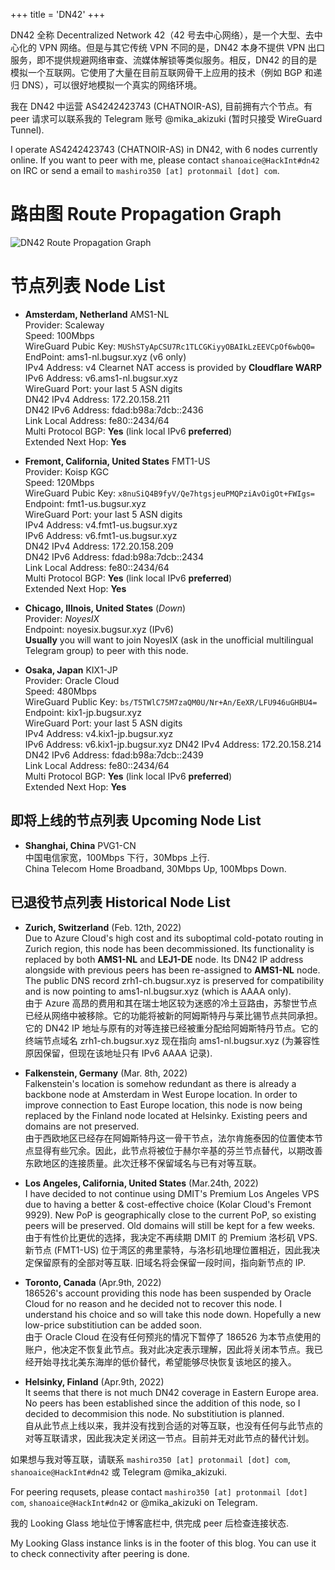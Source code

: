 +++
title = 'DN42'
+++

DN42 全称 Decentralized Network 42（42 号去中心网络），是一个大型、去中心化的 VPN 网络。但是与其它传统 VPN 不同的是，DN42 本身不提供 VPN 出口服务，即不提供规避网络审查、流媒体解锁等类似服务。相反，DN42 的目的是模拟一个互联网。它使用了大量在目前互联网骨干上应用的技术（例如 BGP 和递归 DNS），可以很好地模拟一个真实的网络环境。

我在 DN42 中运营 AS4242423743 (CHATNOIR-AS), 目前拥有六个节点。有 peer 请求可以联系我的 Telegram 账号 @mika_akizuki (暂时只接受 WireGuard Tunnel).

I operate AS4242423743 (CHATNOIR-AS) in DN42, with 6 nodes currently online. If you want to peer with me, please contact `shanoaice@HackInt#dn42` on IRC or send a email to `mashiro350 [at] protonmail [dot] com`.

# 路由图 Route Propagation Graph
![DN42 Route Propagation Graph](https://bgp-api.strexp.net/as_graph/AS4242423743)

# 节点列表 Node List

- **Amsterdam, Netherland** AMS1-NL  
  Provider: Scaleway  
  Speed: 100Mbps  
  WireGuard Pubic Key: `MUShSTyApCSU7Rc1TLCGKiyyOBAIkLzEEVCpOf6wbQ0=`  
  EndPoint: ams1-nl.bugsur.xyz (v6 only)  
  IPv4 Address: v4 Clearnet NAT access is provided by **Cloudflare WARP**  
  IPv6 Address: v6.ams1-nl.bugsur.xyz  
  WireGuard Port: your last 5 ASN digits  
  DN42 IPv4 Address: 172.20.158.211  
  DN42 IPv6 Address: fdad:b98a:7dcb::2436  
  Link Local Address: fe80::2434/64  
  Multi Protocol BGP: **Yes** (link local IPv6 **preferred**)  
  Extended Next Hop: **Yes**  

- **Fremont, California, United States** FMT1-US  
  Provider: Koisp KGC  
  Speed: 120Mbps  
  WireGuard Pubic Key: `x8nuSiQ4B9fyV/Qe7htgsjeuPMQPziAvOigOt+FWIgs=`  
  Endpoint: fmt1-us.bugsur.xyz  
  WireGuard Port: your last 5 ASN digits  
  IPv4 Address: v4.fmt1-us.bugsur.xyz  
  IPv6 Address: v6.fmt1-us.bugsur.xyz  
  DN42 IPv4 Address: 172.20.158.209  
  DN42 IPv6 Address: fdad:b98a:7dcb::2434  
  Link Local Address: fe80::2434/64  
  Multi Protocol BGP: **Yes** (link local IPv6 **preferred**)  
  Extended Next Hop: **Yes**

- **Chicago, Illnois, United States** (*Down*)  
  Provider: *NoyesIX*  
  Endpoint: noyesix.bugsur.xyz (IPv6)  
  **Usually** you will want to join NoyesIX (ask in the unofficial multilingual Telegram group) to peer with this node.  

- **Osaka, Japan** KIX1-JP  
  Provider: Oracle Cloud  
  Speed: 480Mbps  
  WireGuard Public Key: `bs/T5TWlC75M7zaQM0U/Nr+An/EeXR/LFU946uGHBU4=`  
  Endpoint: kix1-jp.bugsur.xyz  
  WireGuard Port: your last 5 ASN digits  
  IPv4 Address: v4.kix1-jp.bugsur.xyz  
  IPv6 Address: v6.kix1-jp.bugsur.xyz
  DN42 IPv4 Address: 172.20.158.214  
  DN42 IPv6 Address: fdad:b98a:7dcb::2439  
  Link Local Address: fe80::2434/64  
  Multi Protocol BGP: **Yes** (link local IPv6 **preferred**)  
  Extended Next Hop: **Yes**

## 即将上线的节点列表 Upcoming Node List

- **Shanghai, China** PVG1-CN  
  中国电信家宽，100Mbps 下行，30Mbps 上行.  
  China Telecom Home Broadband, 30Mbps Up, 100Mbps Down.

## 已退役节点列表 Historical Node List

- **Zurich, Switzerland** (Feb. 12th, 2022)  
  Due to Azure Cloud's high cost and its suboptimal cold-potato routing in Zurich region, this node has been decommissioned. Its functionality is replaced by both **AMS1-NL** and **LEJ1-DE** node. Its DN42 IP address alongside with previous peers has been re-assigned to **AMS1-NL** node. The public DNS record zrh1-ch.bugsur.xyz is preserved for compatibility and is now pointing to ams1-nl.bugsur.xyz (which is AAAA only).  
  由于 Azure 高昂的费用和其在瑞士地区较为迷惑的冷土豆路由，苏黎世节点已经从网络中被移除。它的功能将被新的阿姆斯特丹与莱比锡节点共同承担。它的 DN42 IP 地址与原有的对等连接已经被重分配给阿姆斯特丹节点。它的终端节点域名 zrh1-ch.bugsur.xyz 现在指向 ams1-nl.bugsur.xyz (为兼容性原因保留，但现在该地址只有 IPv6 AAAA 记录).

- **Falkenstein, Germany** (Mar. 8th, 2022)  
  Falkenstein's location is somehow redundant as there is already a backbone node at Amsterdam in West Europe location. In order to improve connection to East Europe location, this node is now being replaced by the Finland node located at Helsinky. Existing peers and domains are not preserved.  
  由于西欧地区已经存在阿姆斯特丹这一骨干节点，法尔肯施泰因的位置使本节点显得有些冗余。因此，此节点将被位于赫尔辛基的芬兰节点替代，以期改善东欧地区的连接质量。此次迁移不保留域名与已有对等互联。

- **Los Angeles, California, United States** (Mar.24th, 2022)  
  I have decided to not continue using DMIT's Premium Los Angeles VPS due to having a better & cost-effective choice (Kolar Cloud's Fremont 9929). New PoP is geographically close to the current PoP, so existing peers will be preserved. Old domains will still be kept for a few weeks.  
  由于有性价比更优的选择，我决定不再续期 DMIT 的 Premium 洛杉矶 VPS. 新节点 (FMT1-US) 位于湾区的弗里蒙特，与洛杉矶地理位置相近，因此我决定保留原有的全部对等互联. 旧域名将会保留一段时间，指向新节点的 IP.

- **Toronto, Canada** (Apr.9th, 2022)  
  186526's account providing this node has been suspended by Oracle Cloud for no reason and he decided not to recover this node. I understand his choice and so will take this node down. Hopefully a new low-price substitiution can be added soon.  
  由于 Oracle Cloud 在没有任何预兆的情况下暂停了 186526 为本节点使用的账户，他决定不恢复此节点。我对此决定表示理解，因此将关闭本节点。我已经开始寻找北美东海岸的低价替代，希望能够尽快恢复该地区的接入。

- **Helsinky, Finland** (Apr.9th, 2022)  
  It seems that there is not much DN42 coverage in Eastern Europe area. No peers has been established since the addition of this node, so I decided to decommision this node. No substitiution is planned.  
  自从此节点上线以来，我并没有找到合适的对等互联，也没有任何与此节点的对等互联请求，因此我决定关闭这一节点。目前并无对此节点的替代计划。

如果想与我对等互联，请联系 `mashiro350 [at] protonmail [dot] com`, `shanoaice@HackInt#dn42` 或 Telegram @mika_akizuki.

For peering requsets, please contact `mashiro350 [at] protonmail [dot] com`, `shanoaice@HackInt#dn42` or @mika_akizuki on Telegram.

我的 Looking Glass 地址位于博客底栏中, 供完成 peer 后检查连接状态.

My Looking Glass instance links is in the footer of this blog. You can use it to check connectivity after peering is done.
